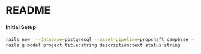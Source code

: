 # README

#### Initial Setup

```bash
rails new  --database=postgresql --asset-pipeline=propshaft campbase --skip-test
rails g model project title:string description:text status:string
```
